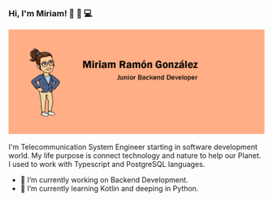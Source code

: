### Hi, I'm Miriam! 👋 👩 💻

<img src="https://github.com/MiriamRG13/MiriamRG13/blob/master/header.png" alt="banner">

I'm Telecommunication System Engineer starting in software development world. My life purpose is connect technology and nature to help our Planet. I used to work with Typescript and PostgreSQL languages.

- 🔭 I’m currently working on Backend Development.
- 🌱 I’m currently learning Kotlin and deeping in Python.


